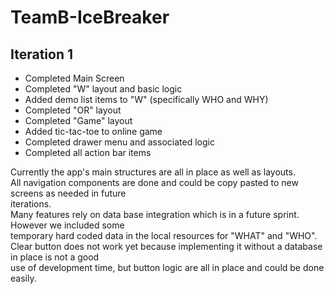 # TeamB-IceBreaker
## Iteration 1
- Completed Main Screen
- Completed "W" layout and basic logic
- Added demo list items to "W" (specifically WHO and WHY)
- Completed "OR" layout
- Completed "Game" layout
- Added tic-tac-toe to online game
- Completed drawer menu and associated logic
- Completed all action bar items

Currently the app's main structures are all in place as well as layouts.\
All navigation components are done and could be copy pasted to new screens as needed in future\
iterations.\
Many features rely on data base integration which is in a future sprint. However we included some\
temporary hard coded data in the local resources for "WHAT" and "WHO".\
Clear button does not work yet because implementing it without a database in place is not a good\
use of development time, but button logic are all in place and could be done easily.



